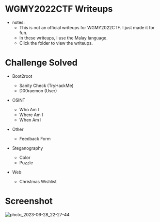# WGMY2022CTF Writeups
* notes:
  * This is not an official writeups for WGMY2022CTF. I just made it for fun.
  * In these writeups, I use the Malay language.
  * Click the folder to view the writeups.
 
# Challenge Solved
- Boot2root
  - Sanity Check (TryHackMe)
  - D00raemon (User)
 
- OSINT
  - Who Am I
  - Where Am I
  - When Am I

- Other
  - Feedback Form
 
- Steganography
  - Color
  - Puzzle
 
- Web
  - Christmas Wishlist

# Screenshot
![photo_2023-06-28_22-27-44](https://github.com/0hanif0/WGMY2022CTF-Writeups/assets/23289982/8e099df7-75f1-455a-84ef-8eb18d5c4f7d)
